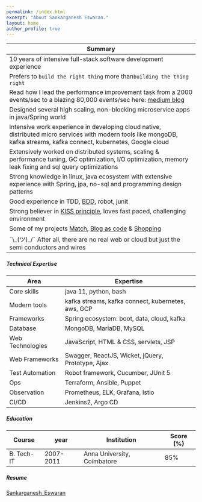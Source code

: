 ```yaml
---
permalink: /index.html
excerpt: "About Sankarganesh Eswaran."
layout: home
author_profile: true
---
```

Summary |
-----|
10 years of intensive full-stack software development experience|
Prefers to `build the right thing` more than`building the thing right`|
Read how I lead the performance improvement task from a 2000 events/sec to a blazing 80,000 events/sec here: [medium blog](https://medium.com/idealo-tech-blog/advanced-mongodb-performance-tuning-2ddcd01a27d2)|
Designed several high scaling, non-blocking microservice apps in java/Spring world |
Intensive work experience in developing cloud native, distributed micro services with modern tools like mongoDB, kafka streams, kafka connect, kubernetes, Google cloud|
Extensively worked on distributed systems, scaling & performance tuning, GC optimization, I/O optimization, memory leak fixing and sql query optimizations |
Strong knowledge in linux, java ecosystem with extensive experience with Spring, jpa, no-sql and programming design patterns |
Good experience in TDD, [BDD](https://cucumber.io/docs/guides/overview/), robot, junit|
Strong believer in [KISS principle](https://people.apache.org/~fhanik/kiss.html), loves fast paced, challenging environment|
Some of my projects [Match](https://github.com/sankarge/Match), [Blog as code](https://github.com/sankarge/sankarge.github.io) & [Shopping](https://github.com/sankarge/ShopApp)|
¯\\\_(ツ)_/¯ After all, there are no real web or cloud but just the semi conductors and wires|

##### Technical Expertise

Area | Expertise
-----|----------
Core skills |	java 11, python, bash
Modern tools |			kafka streams, kafka connect, kubernetes, aws, GCP
Frameworks |			Spring ecosystem:  boot, data, cloud, kafka
Database |			MongoDB, MariaDB, MySQL
Web Technologies |		JavaScript, HTML & CSS, servlets, JSP
Web Frameworks |		Swagger, ReactJS, Wicket, jQuery, Prototype, Ajax
Test Automation |		Robot framework, Cucumber, JUnit 5
Ops |			Terraform, Ansible, Puppet
Observation |			Prometheus, ELK, Grafana, Istio
CI/CD |			Jenkins2, Argo CD

##### Education

Course | year | Institution | Score (%)
------|-------|-------------|----------
B. Tech-IT |2007-2011| Anna University, Coimbatore | 85%

##### Resume
[Sankarganesh_Eswaran](resume/Resume_Sankarganesh.pdf)
